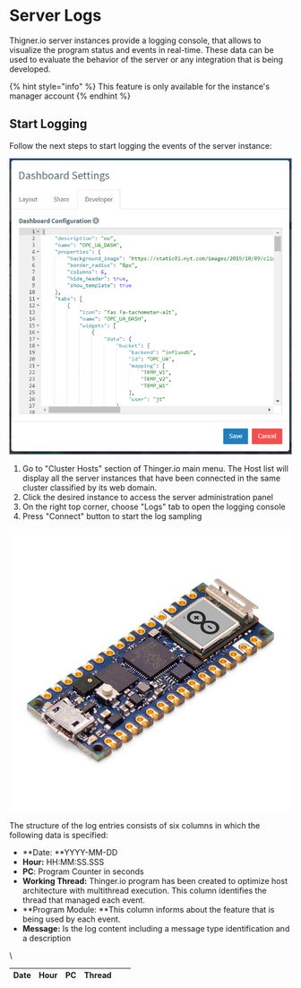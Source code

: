 # Server Logs

Thigner.io server instances provide a logging console, that allows to visualize the program status and events in real-time. These data can be used to evaluate the behavior of the server or any integration that is being developed.&#x20;

{% hint style="info" %}
This feature is only available for the instance's manager account&#x20;
{% endhint %}

## Start Logging

Follow the next steps to start logging the events of the server instance:

![](<../.gitbook/assets/image (284).png>)

1. Go to "Cluster Hosts" section of Thinger.io main menu. The Host list will display all the server instances that have been connected in the same cluster classified by its web domain.&#x20;
2. Click the desired instance to access the server administration panel&#x20;
3. On the right top corner, choose "Logs" tab to open the logging console
4. Press "Connect" button to start the log sampling

![](<../.gitbook/assets/image (285).png>)

The structure of the log entries consists of six columns in which the following data is specified:

* **Date: **YYYY-MM-DD
* **Hour:** HH:MM:SS.SSS
* **PC**: Program Counter in seconds
* **Working Thread:** Thinger.io program has been created to optimize host architecture with multithread execution. This column identifies the thread that managed each event.
* **Program Module: **This column informs about the feature that is being used by each event.
* **Message:** Is the log content including a message type identification and a description

\


| Date | Hour | PC | Thread |   |   |
| ---- | ---- | -- | ------ | - | - |
